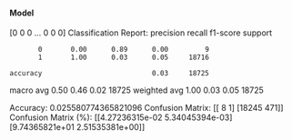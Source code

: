 #### Model
[0 0 0 ... 0 0 0]
Classification Report:
              precision    recall  f1-score   support

           0       0.00      0.89      0.00         9
           1       1.00      0.03      0.05     18716

    accuracy                           0.03     18725
   macro avg       0.50      0.46      0.02     18725
weighted avg       1.00      0.03      0.05     18725

Accuracy: 0.025580774365821096
Confusion Matrix:
[[    8     1]
 [18245   471]]
Confusion Matrix (%):
[[4.27236315e-02 5.34045394e-03]
 [9.74365821e+01 2.51535381e+00]]

